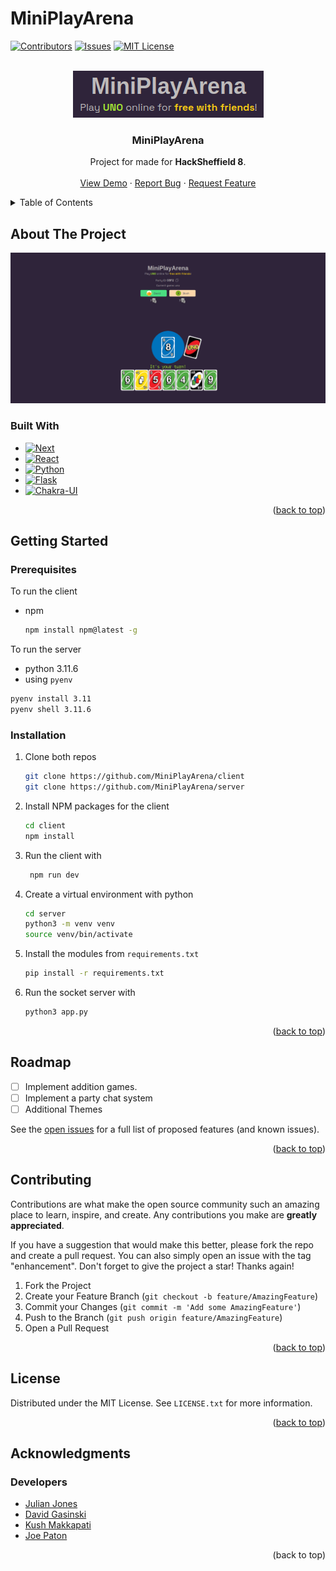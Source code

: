 # MiniPlayArena
[![Contributors][contributors-shield]][contributors-url]
[![Issues][issues-shield]][issues-url]
[![MIT License][license-shield]][license-url]

<!-- PROJECT LOGO -->
<br />
<div align="center">
  <a href="https://github.com/MiniPlayArena/server/">
    <img src="images/logo.png" alt="Logo">
  </a>

<h3 align="center">MiniPlayArena</h3>

  <p align="center">
    Project for made for <a> <strong> HackSheffield 8</strong></a>. 
    <br />
    <br />
    <a href="https://miniplayarena.gasinski.dev">View Demo</a>
    ·
    <a href="https://github.com/MiniPlayArena/server/issues">Report Bug</a>
    ·
    <a href="https://github.com/MiniPlayArena/server/issues">Request Feature</a>
  </p>
</div>



<!-- TABLE OF CONTENTS -->
<details>
  <summary>Table of Contents</summary>
  <ol>
    <li>
      <a href="#about-the-project">About The Project</a>
      <ul>
        <li><a href="#built-with">Built With</a></li>
      </ul>
    </li>
    <li>
      <a href="#getting-started">Getting Started</a>
      <ul>
        <li><a href="#prerequisites">Prerequisites</a></li>
        <li><a href="#installation">Installation</a></li>
      </ul>
    </li>
    <li><a href="#usage">Usage</a></li>
    <li><a href="#roadmap">Roadmap</a></li>
    <li><a href="#contributing">Contributing</a></li>
    <li><a href="#license">License</a></li>
    <li><a href="#acknowledgments">Acknowledgments</a></li>
  </ol>
</details>



<!-- ABOUT THE PROJECT -->
## About The Project

[![MiniPlayArena][product-screenshot]](https://miniplayarena.gasinski.dev)
### Built With

* [![Next][Next.js]][Next-url]
* [![React][React.js]][React-url]
* [![Python][Python]][Python-url]
* [![Flask][Flask]][Flask-url]
* [![Chakra-UI][Chakra-UI]][Chakra-url]


<p align="right">(<a href="#readme-top">back to top</a>)</p>



<!-- GETTING STARTED -->
## Getting Started

### Prerequisites

To run the client
* npm
  ```sh
  npm install npm@latest -g
  ```
To run the server
* python 3.11.6
*   using `pyenv`
  ```sh
  pyenv install 3.11
  pyenv shell 3.11.6
  ```

### Installation

1. Clone both repos
   ```sh
   git clone https://github.com/MiniPlayArena/client
   git clone https://github.com/MiniPlayArena/server
   ```
2. Install NPM packages for the client
   ```sh
   cd client
   npm install
   ```
3. Run the client with
   ```sh
    npm run dev
   ```
4. Create a virtual environment with python
   ```sh
   cd server
   python3 -m venv venv
   source venv/bin/activate
   ```
5. Install the modules from `requirements.txt`
   ```sh
   pip install -r requirements.txt
   ```
6. Run the socket server with
   ```sh
   python3 app.py
   ```


<p align="right">(<a href="#readme-top">back to top</a>)</p>


<!-- ROADMAP -->
## Roadmap

- [ ] Implement addition games.
- [ ] Implement a party chat system
- [ ] Additional Themes

See the [open issues](https://github.com/MiniPlayArena/server/issues) for a full list of proposed features (and known issues).

<p align="right">(<a href="#readme-top">back to top</a>)</p>



<!-- CONTRIBUTING -->
## Contributing

Contributions are what make the open source community such an amazing place to learn, inspire, and create. Any contributions you make are **greatly appreciated**.

If you have a suggestion that would make this better, please fork the repo and create a pull request. You can also simply open an issue with the tag "enhancement".
Don't forget to give the project a star! Thanks again!

1. Fork the Project
2. Create your Feature Branch (`git checkout -b feature/AmazingFeature`)
3. Commit your Changes (`git commit -m 'Add some AmazingFeature'`)
4. Push to the Branch (`git push origin feature/AmazingFeature`)
5. Open a Pull Request

<p align="right">(<a href="#readme-top">back to top</a>)</p>



<!-- LICENSE -->
## License

Distributed under the MIT License. See `LICENSE.txt` for more information.

<p align="right">(<a href="#readme-top">back to top</a>)</p>

<!-- ACKNOWLEDGMENTS -->
## Acknowledgments
### Developers

* [Julian Jones](https://github.com/NexInfinite)
* [David Gasinski](https://github.com/david-gasinski)
* [Kush Makkapati](https://github.com/1Blademaster)
* [Joe Paton](https://github.com/Jopat2409)

<p align="right">(<a :="#readme-top">back to top</a>)</p>

<!-- MARKDOWN LINKS & IMAGES -->
<!-- https://www.markdownguide.org/basic-syntax/#reference-style-links -->
[contributors-shield]: https://img.shields.io/github/contributors/MiniPlayArena/client.svg?style=for-the-badge
[contributors-url]: https://github.com/MiniPlayArena/client/graphs/contributors
[issues-shield]: https://img.shields.io/github/issues/MiniPlayArena/client.svg?style=for-the-badge
[issues-url]: https://github.com/MiniPlayArena/client/issues
[license-shield]: https://img.shields.io/github/license/MiniPlayArena/client.svg?style=for-the-badge
[license-url]: https://github.com/MiniPlayArena/client/blob/main/LICENSE.txt
[product-screenshot]: images/screenshot.png
[Next.js]: https://img.shields.io/badge/next.js-000000?style=for-the-badge&logo=nextdotjs&logoColor=white
[Next-url]: https://nextjs.org/
[React.js]: https://img.shields.io/badge/React-20232A?style=for-the-badge&logo=react&logoColor=61DAFB
[React-url]: https://reactjs.org/
[Chakra-UI]: https://img.shields.io/badge/Chakra-319795?style=for-the-badge&logo=chakra&logoColor=white
[Chakra-url]: https://chakra-ui.com/
[Python]: https://img.shields.io/badge/Python-4584b6?style=for-the-badge&logo=python&logoColor=white
[Python-url]: https://www.python.org/
[Flask]: https://img.shields.io/badge/Flask-000000?style=for-the-badge&logo=flask&logoColor=white
[Flask-url]: https://flask.palletsprojects.com/en/3.0.x/


